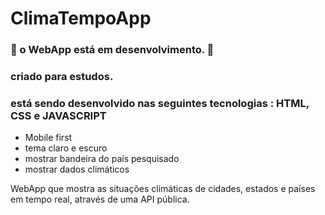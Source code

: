 # ClimaTempoApp

### 🚧 o WebApp está em desenvolvimento. 🚧
### criado para estudos.

### está sendo desenvolvido nas seguintes tecnologias : HTML, CSS e JAVASCRIPT

- Mobile first
- tema claro e escuro
- mostrar bandeira do país pesquisado
- mostrar dados climáticos

WebApp que mostra as situações climáticas de cidades, estados e países em tempo real, através de uma API pública.

